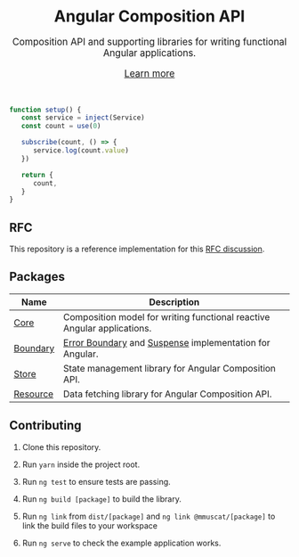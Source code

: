 
<center>

# Angular Composition API

<big>


Composition API and supporting libraries for writing functional Angular applications.

[Learn more](https://mmuscat.github.io/angular-composition-api/docs/intro)

</big>
</center>

<br/>


```ts
function setup() {
   const service = inject(Service)
   const count = use(0)

   subscribe(count, () => {
      service.log(count.value)
   })

   return {
      count,
   }
}
```

## RFC

This repository is a reference implementation for this [RFC
discussion](https://github.com/mmuscat/angular-composition-api/discussions/11).

## Packages

| Name  | Description |
|---|---|
| [Core](https://github.com/mmuscat/angular-composition-api/tree/master/packages/core) | Composition model for writing functional reactive Angular applications.
| [Boundary](https://github.com/mmuscat/angular-composition-api/tree/master/packages/boundary) | [Error Boundary](https://reactjs.org/docs/error-boundaries.html) and [Suspense](https://reactjs.org/docs/concurrent-mode-suspense.html) implementation for Angular.
| [Store](https://github.com/mmuscat/angular-composition-api/tree/master/packages/store) | State management library for Angular Composition API.
| [Resource](https://github.com/mmuscat/angular-composition-api/tree/master/packages/resource) | Data fetching library for Angular Composition API.

[comment]: <> (| [Example]&#40;https://github.com/mmuscat/angular-composition-api/tree/master/packages/example&#41; | Todo List sandbox.)

## Contributing

1. Clone this repository.

2. Run `yarn` inside the project root.

3. Run `ng test` to ensure tests are passing.

4. Run `ng build [package]` to build the library.

5. Run `ng link` from `dist/[package]` and `ng link @mmuscat/[package]` to
link the build files to your workspace

7. Run `ng serve` to check the example application works.
